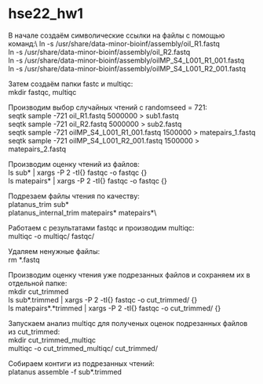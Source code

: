 # hse22_hw1

В начале создаём символические ссылки на файлы с помощью команд:\ 
    ln -s /usr/share/data-minor-bioinf/assembly/oil_R1.fastq\
    ln -s /usr/share/data-minor-bioinf/assembly/oil_R2.fastq\
    ln -s /usr/share/data-minor-bioinf/assembly/oilMP_S4_L001_R1_001.fastq\
    ln -s /usr/share/data-minor-bioinf/assembly/oilMP_S4_L001_R2_001.fastq

Затем создаём папки fastc и multiqc:\
    mkdir fastqc, multiqc

Производим выбор случайных чтений с randomseed = 721:\
    seqtk sample -721 oil_R1.fastq 5000000 > sub1.fastq\
    seqtk sample -721 oil_R2.fastq 5000000 > sub2.fastq\
    seqtk sample -721 oilMP_S4_L001_R1_001.fastq 1500000 > matepairs_1.fastq\
    seqtk sample -721 oilMP_S4_L001_R2_001.fastq 1500000 > matepairs_2.fastq

Производим оценку чтений из файлов:\
    ls sub* | xargs -P 2 -tI{} fastqc -o fastqc {}\
    ls matepairs* | xargs -P 2 -tI{} fastqc -o fastqc {}

Подрезаем файлы чтения по качеству:\
    platanus_trim sub*\
    platanus_internal_trim matepairs* matepairs*\

Работаем с результатами fastqc и производим multiqc:\
    multiqc -o multiqc/ fastqc/

Удаляем ненужные файлы:\
    rm *.fastq

Производим оценку чтения уже подрезанных файлов и сохраняем их в отдельной папке:\
    mkdir cut_trimmed\
    ls sub*.trimmed | xargs -P 2 -tI{} fastqc -o cut_trimmed/ {}\
    ls matepairs*.*trimmed | xargs -P 2 -tI{} fastqc -o cut_trimmed/ {}

Запускаем анализ multiqc для полученых оценок подрезанных файлов из cut_trimmed:\
    mkdir cut_trimmed_multiqc\
    multiqc -o cut_trimmed_multiqc/ cut_trimmed/

Собираем контиги из подрезанных чтений:\
    platanus assemble -f sub*.trimmed


